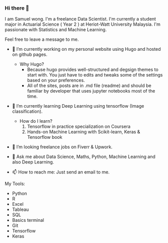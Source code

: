 ### Hi there 👋

<!--
**chunyip135/chunyip135** is a ✨ _special_ ✨ repository because its `README.md` (this file) appears on your GitHub profile.

Here are some ideas to get you started:

- 🔭 I’m currently working on ...
- 🌱 I’m currently learning ...
- 👯 I’m looking to collaborate on ...
- 🤔 I’m looking for help with ...
- 💬 Ask me about ...
- 📫 How to reach me: ...
- 😄 Pronouns: ...
- ⚡ Fun fact: ...
-->

 I am Samuel wong. I'm a freelance Data Scientist. I'm currently a student major in Actuarial Science ( Year 2 ) at Heriot-Watt University Malaysia. I'm passionate with Statistics and Machine Learning. 
 
 Feel free to leave a message to me. 
 
- 🔭 I’m currently working on my personal website using Hugo and hosted on github pages.
  * Why Hugo?
    * Because hugo provides well-structured and degsign themes to start with. You just have to edits and tweaks some of the settings based on your preferences.
    * All of the sites, posts are in .md file (readme) and should be familiar by developer that uses jupyter notebooks most of the time.
  
- 🌱 I’m currently learning Deep Learning using tensorflow (Image classification).
  * How do I learn?
    1. Tensorflow in practice specialization on Coursera
    2. Hands-on Machine Learning with Scikit-learn, Keras & Tensorflow book 
    
- 👯 I’m looking freelance jobs on Fiverr & Upwork.
- 💬 Ask me about Data Science, Maths, Python, Machine Learning and also Deep Learning.
- 📫 How to reach me: Just send an email to me.

My Tools:
- Python
- R
- Excel
- Tableau 
- SQL
- Basics terminal 
- Git 
- Tensorflow 
- Keras

